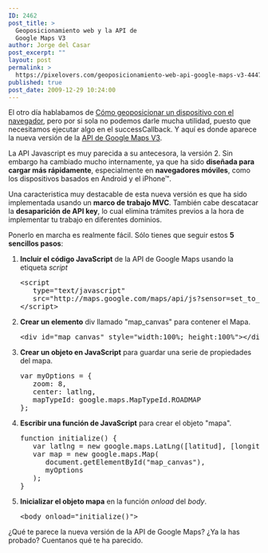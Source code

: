 ```yaml
---
ID: 2462
post_title: >
  Geoposicionamiento web y la API de
  Google Maps V3
author: Jorge del Casar
post_excerpt: ""
layout: post
permalink: >
  https://pixelovers.com/geoposicionamiento-web-api-google-maps-v3-444732/
published: true
post_date: 2009-12-29 10:24:00
---
```

El otro día hablabamos de <a title="Leer Cómo geoposicionar un dispositivo con el navegador" href="http://pixelovers.com/geoposicionar-dispositivo-navegador-435853">Cómo geoposicionar un dispositivo con el navegador</a>, pero por si sola no podemos darle mucha utilidad, puesto que necesitamos ejecutar algo en el successCallback. Y aquí es donde aparece la nueva versión de la <a title="Leer la documentación de la API de Google Maps V3" href="http://code.google.com/apis/maps/documentation/v3/" target="_blank">API de Google Maps V3</a>.

<!--more-->La API Javascript es muy parecida a su antecesora, la versión 2. Sin embargo ha cambiado mucho internamente, ya que ha sido <strong>diseñada para cargar más rápidamente</strong>, especialmente en <strong>navegadores móviles</strong>, como los dispositivos basados en Android y el iPhone™.

Una caracteristica muy destacable de esta nueva versión es que ha sido implementada usando un <strong>marco de trabajo MVC</strong>. También cabe descatacar la <strong>desaparición de API key</strong>, lo cual elimina trámites previos a la hora de implementar tu trabajo en diferentes dominios.

Ponerlo en marcha es realmente fácil. Sólo tienes que seguir estos <strong>5 sencillos pasos</strong>:
<ol>
	<li><strong>Incluir el código JavaScript</strong> de la API de Google Maps usando la etiqueta <em>script</em>
<pre class="lang:xhtml decode:true">&lt;script
   type="text/javascript"
   src="http://maps.google.com/maps/api/js?sensor=set_to_true_or_false"&gt;
&lt;/script&gt;</pre>
</li>
	<li><strong>Crear un elemento</strong> div llamado "map_canvas" para contener el Mapa.
<pre class="lang:xhtml decode:true">&lt;div id="map_canvas" style="width:100%; height:100%"&gt;&lt;/div&gt;</pre>
</li>
	<li><strong>Crear un objeto en JavaScript</strong> para guardar una serie de propiedades del mapa.
<pre class="lang:js decode:true">var myOptions = {
   zoom: 8,
   center: latlng,
   mapTypeId: google.maps.MapTypeId.ROADMAP
};</pre>
</li>
	<li><strong>Escribir una función de JavaScript</strong> para crear el objeto "mapa".
<pre class="lang:js decode:true">function initialize() {
   var latlng = new google.maps.LatLng([latitud], [longitud]);
   var map = new google.maps.Map(
      document.getElementById("map_canvas"),
      myOptions
   );
}</pre>
</li>
	<li><strong>Inicializar el objeto mapa</strong> en la función <em>onload</em> del <em>body</em>.
<pre class="lang:xhtml decode:true">&lt;body onload="initialize()"&gt;</pre>
</li>
</ol>
¿Qué te parece la nueva versión de la API de Google Maps? ¿Ya la has probado? Cuentanos qué te ha parecido.